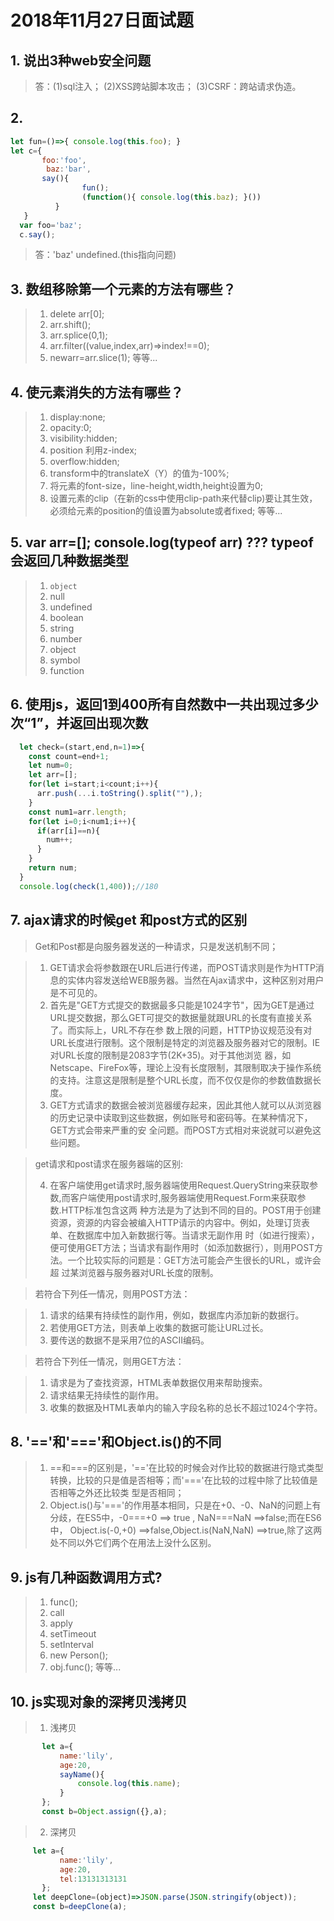 2018年11月27日面试题
===================
## 1. 说出3种web安全问题
>答：(1)sql注入；
>   (2)XSS跨站脚本攻击；
>   (3)CSRF：跨站请求伪造。
## 2. 
```javascript
let fun=()=>{ console.log(this.foo); } 
let c={ 
       foo:'foo', 
        baz:'bar', 
       say(){
                fun(); 
                (function(){ console.log(this.baz); }()) 
          } 
   } 
  var foo='baz'; 
  c.say();
  ```
>答：'baz' undefined.(this指向问题)
## 3. 数组移除第一个元素的方法有哪些？
>1. delete arr[0];
>2. arr.shift();
>3. arr.splice(0,1);
>4. arr.filter((value,index,arr)=>index!==0);
>5. newarr=arr.slice(1);
>等等...
## 4. 使元素消失的方法有哪些？
>1. display:none;
>2. opacity:0;
>3. visibility:hidden;
>4. position 利用z-index;
>5. overflow:hidden;
>6. transform中的translateX（Y）的值为-100%;
>7. 将元素的font-size，line-height,width,height设置为0;
>8. 设置元素的clip（在新的css中使用clip-path来代替clip)要让其生效，必须给元素的position的值设置为absolute或者fixed;
> 等等...
## 5. var arr=[]; console.log(typeof arr) ??? typeof 会返回几种数据类型
>1. `object`
>2. null
>3. undefined
>4. boolean
>5. string
>6. number
>7. object
>8. symbol
>9. function
## 6. 使用js，返回1到400所有自然数中一共出现过多少次“1”，并返回出现次数
```javascript
  let check=(start,end,n=1)=>{
    const count=end+1;
    let num=0;
    let arr=[];
    for(let i=start;i<count;i++){
      arr.push(...i.toString().split(""),);
    }
    const num1=arr.length;
    for(let i=0;i<num1;i++){
      if(arr[i]==n){
        num++;
      }
    }
    return num;
  }
  console.log(check(1,400));//180
  ```
## 7. ajax请求的时候get 和post方式的区别
 
>Get和Post都是向服务器发送的一种请求，只是发送机制不同；

>   1. GET请求会将参数跟在URL后进行传递，而POST请求则是作为HTTP消息的实体内容发送给WEB服务器。当然在Ajax请求中，这种区别对用户是不可见的。
>   2. 首先是"GET方式提交的数据最多只能是1024字节"，因为GET是通过URL提交数据，那么GET可提交的数据量就跟URL的长度有直接关系了。而实际上，URL不存在参        数上限的问题，HTTP协议规范没有对URL长度进行限制。这个限制是特定的浏览器及服务器对它的限制。IE对URL长度的限制是2083字节(2K+35)。对于其他浏览         器，如Netscape、FireFox等，理论上没有长度限制，其限制取决于操作系统的支持。注意这是限制是整个URL长度，而不仅仅是你的参数值数据长度。
>   3. GET方式请求的数据会被浏览器缓存起来，因此其他人就可以从浏览器的历史记录中读取到这些数据，例如账号和密码等。在某种情况下，GET方式会带来严重的安        全问题。而POST方式相对来说就可以避免这些问题。

>get请求和post请求在服务器端的区别:
>
>   4. 在客户端使用get请求时,服务器端使用Request.QueryString来获取参数,而客户端使用post请求时,服务器端使用Request.Form来获取参数.HTTP标准包含这两        种方法是为了达到不同的目的。POST用于创建资源，资源的内容会被编入HTTP请示的内容中。例如，处理订货表单、在数据库中加入新数据行等。当请求无副作用        时（如进行搜索），便可使用GET方法；当请求有副作用时（如添加数据行），则用POST方法。一个比较实际的问题是：GET方法可能会产生很长的URL，或许会超        过某浏览器与服务器对URL长度的限制。

>若符合下列任一情况，则用POST方法：

> 1. 请求的结果有持续性的副作用，例如，数据库内添加新的数据行。
> 2. 若使用GET方法，则表单上收集的数据可能让URL过长。
> 3. 要传送的数据不是采用7位的ASCII编码。

>若符合下列任一情况，则用GET方法：

> 1. 请求是为了查找资源，HTML表单数据仅用来帮助搜索。
> 2. 请求结果无持续性的副作用。
> 3. 收集的数据及HTML表单内的输入字段名称的总长不超过1024个字符。
## 8. '=='和'==='和Object.is()的不同
>1. ==和===的区别是，'=='在比较的时候会对作比较的数据进行隐式类型转换，比较的只是值是否相等；而'==='在比较的过程中除了比较值是否相等之外还比较类      型是否相同；
>2. Object.is()与'==='的作用基本相同，只是在+0、-0、NaN的问题上有分歧，在ES5中，-0===+0  ==> true , NaN===NaN ==>false;而在ES6中，   Object.is(-0,+0) ==>false,Object.is(NaN,NaN) ==>true,除了这两处不同以外它们两个在用法上没什么区别。
## 9. js有几种函数调用方式?

>1. func();
>2. call
>3. apply
>4. setTimeout
>5. setInterval
>6. new Person();
>7. obj.func();
> 等等...
## 10. js实现对象的深拷贝浅拷贝

>1. 浅拷贝
```javascript
       let a={
           name:'lily',
           age:20,
           sayName(){
               console.log(this.name);
           }
       };
       const b=Object.assign({},a);
```
>2. 深拷贝
```javascript
     let a={
           name:'lily',
           age:20,
           tel:13131313131
       };
     let deepClone=(object)=>JSON.parse(JSON.stringify(object));
     const b=deepClone(a);
```